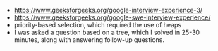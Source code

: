 - https://www.geeksforgeeks.org/google-interview-experience-3/
- https://www.geeksforgeeks.org/google-swe-interview-experience/
- priority-based selection, which required the use of heaps
- I was asked a question based on a tree, which I solved in 25-30 minutes, along with answering follow-up questions. 

